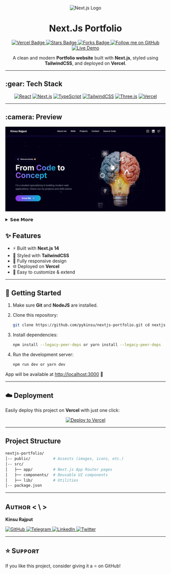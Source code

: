 <p align="center">
  <img src="https://skillicons.dev/icons?i=nextjs" width="90" alt="Next.js Logo" />
</p>

<h1 align="center">Next.Js Portfolio</h1>

<p align="center">
  <a href="https://vercel.com" target="_blank">
    <img src="https://img.shields.io/badge/Deployed%20on-Vercel-black?style=for-the-badge&logo=vercel" alt="Vercel Badge"/>
  </a>
  <a href="https://github.com/pykinsu/nextjs-portfolio/stargazers" target="_blank">
    <img src="https://img.shields.io/github/stars/pykinsu/nextjs-portfolio?style=for-the-badge&logo=github" alt="Stars Badge"/>
  </a>
  <a href="https://github.com/pykinsu/nextjs-portfolio/network/members" target="_blank">
    <img src="https://img.shields.io/github/forks/pykinsu/nextjs-portfolio?style=for-the-badge&logo=github" alt="Forks Badge"/>
  </a>
  <a href="https://github.com/pykinsu" target="_blank">
    <img src="https://img.shields.io/badge/Follow%20Me%20on-GitHub-181717?style=for-the-badge&logo=github&logoColor=white" alt="Follow me on GitHub"/>
  </a>
  <a href="https://kinshurajput.vercel.app/" target="_blank">
    <img src="https://img.shields.io/badge/Live%20Demo-FF4081?style=for-the-badge&logo=google-chrome&logoColor=white" alt="Live Demo"/>
  </a>
</p>

<p align="center">
A clean and modern <b>Portfolio website</b> built with <b>Next.js</b>, styled using <b>TailwindCSS</b>, and deployed on <b>Vercel</b>.
</p>

---

## \:gear: Tech Stack

<p align="center">
  <a href="https://react.dev/" target="_blank"><img src="https://img.shields.io/badge/React-20232A?style=for-the-badge&logo=react&logoColor=61DAFB" alt="React"/></a>
  <a href="https://nextjs.org/" target="_blank"><img src="https://img.shields.io/badge/Next.js-000000?style=for-the-badge&logo=next.js&logoColor=white" alt="Next.js"/></a>
  <a href="https://www.typescriptlang.org/" target="_blank"><img src="https://img.shields.io/badge/TypeScript-007ACC?style=for-the-badge&logo=typescript&logoColor=white" alt="TypeScript"/></a>
  <a href="https://tailwindcss.com/" target="_blank"><img src="https://img.shields.io/badge/TailwindCSS-38B2AC?style=for-the-badge&logo=tailwind-css&logoColor=white" alt="TailwindCSS"/></a>
  <a href="https://threejs.org/" target="_blank"><img src="https://img.shields.io/badge/Three.js-000000?style=for-the-badge&logo=three.js&logoColor=white" alt="Three.js"/></a>
  <a href="https://vercel.com/" target="_blank"><img src="https://img.shields.io/badge/Vercel-000000?style=for-the-badge&logo=vercel&logoColor=white" alt="Vercel"/></a>
</p>

---

## \:camera: Preview

[![Landing Page](.github/images/land.png "Modern UI/UX")](https://kinsurajput.vercel.app/)

<details>
  <summary>𝗦𝗲𝗲 𝗠𝗼𝗿𝗲</summary>

[![About Page](.github/images/about.png "Modern UI/UX")](https://kinsurajput.vercel.app/#profile)  
[![More About](.github/images/about2.png "Modern UI/UX")](https://kinsurajput.vercel.app/#about)  
[![Projects Page](.github/images/projects.png "Showcase your skills")](https://kinsurajput.vercel.app/#projects)  
[![Contact Page](.github/images/contact.png "Contact Form")](https://kinsurajput.vercel.app/#contact)  

</details>


## ✨ Features
- ⚡ Built with **Next.js 14**
- 🎨 Styled with **TailwindCSS**
- 📱 Fully responsive design
- 🌐 Deployed on **Vercel**
- 🧩 Easy to customize & extend

---

## :toolbox: Getting Started

1. Make sure **Git** and **NodeJS** are installed.

2. Clone this repository:
   ```bash
   git clone https://github.com/pykinsu/nextjs-portfolio.git cd nextjs-portfolio ```

3. Install dependencies:

   ```bash
   npm install --legacy-peer-deps or yarn install --legacy-peer-deps
   ```

4. Run the development server:

   ```bash
   npm run dev or yarn dev
   ```

App will be available at [http://localhost:3000](http://localhost:3000) 🚀

---

## ☁️ Deployment  

Easily deploy this project on **Vercel** with just one click:  

<p align="center">
  <a href="https://vercel.com/new/clone?repository-url=https://github.com/pykinsu/nextjs-portfolio" target="_blank">
    <img src="https://img.shields.io/badge/Deploy%20to%20Vercel-000000?style=for-the-badge&logo=vercel&logoColor=white" alt="Deploy to Vercel"/>
  </a>
</p>

---

## Project Structure

```bash
nextjs-portfolio/
│-- public/          # Assests (images, icons, etc.)
│-- src/
│   ├── app/         # Next.js App Router pages
│   ├── components/  # Reusable UI components
│   ├── lib/         # Utilities
│-- package.json
```

---

## Aᴜᴛʜᴏʀ < \ >

**Kinsu Rajput**

<p>
  <a href="https://github.com/pykinsu" target="_blank">
    <img alt="GitHub" src="https://img.shields.io/badge/GitHub-%23000000.svg?&style=for-the-badge&logo=Github&logoColor=white" />
  </a>
  <a href="https://t.me/pykinsu" target="_blank">
    <img alt="Telegram" src="https://img.shields.io/badge/Telegram-%2326A5E4.svg?&style=for-the-badge&logo=telegram&logoColor=black" />
  <a href="https://www.linkedin.com/in/pykinsu" target="_blank">
    <img alt="LinkedIn" src="https://img.shields.io/badge/LinkedIn-%230077B5.svg?&style=for-the-badge&logo=linkedin&logoColor=black" />
  </a>
  <a href="https://twitter.com/pykinsu" target="_blank">
  <img alt="Twitter" src="https://img.shields.io/badge/Twitter-%23000000.svg?&style=for-the-badge&logo=x&logoColor=white" />
</a>
  </a>
</p>

---

## ⭐ Sᴜᴘᴘᴏʀᴛ

If you like this project, consider giving it a ⭐ on GitHub!
